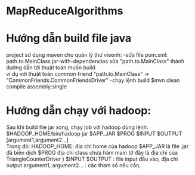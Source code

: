 # MapReduceAlgorithms

# Hướng dẫn build file java
project sử dụng maven cho quản lý thư vieenh:
-sửa file pom.xml:
<configuration>
					<archive>
						<manifest>
							<mainClass>path.to.MainClass</mainClass>
						</manifest>
					</archive>
					<descriptorRefs>
						<descriptorRef>jar-with-dependencies</descriptorRef>
					</descriptorRefs>
</configuration>
sửa "path.to.MainClass" thành đường dẫn tới thuật toán muốn build.  
ví dụ với thuật toán common friend "path.to.MainClass" -> "CommonFriends.CommonFriendsDriver"  -chạy lệnh build  $mvn clean compile assembly:single
# Hướng dẫn chạy với hadoop:
Sau khi build file jar xong, chạy job với hadoop dùng lệnh:
$HADOOP_HOME/bin/hadoop jar $APP_JAR $PROG $INPUT $OUTPUT [argument1,argument2…]  
Trong đó:
HADOOP_HOME: địa chỉ home của hadoop
$APP_JAR là file .jar đã biên dịch
$PROG địa chỉ class chứa hàm main (ở đây là địa chỉ của TriangleCounterDriver )
$INPUT $OUTPUT : file input đầu vào, địa chỉ output
argument1, argument2… : các tham số nếu cần, 
